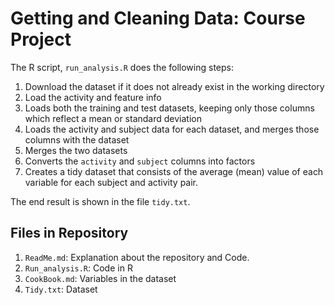 # Getting and Cleaning Data: Course Project

The R script, `run_analysis.R` does the following steps:

1. Download the dataset if it does not already exist in the working directory
2. Load the activity and feature info
3. Loads both the training and test datasets, keeping only those columns which
   reflect a mean or standard deviation
4. Loads the activity and subject data for each dataset, and merges those
   columns with the dataset
5. Merges the two datasets
6. Converts the `activity` and `subject` columns into factors
7. Creates a tidy dataset that consists of the average (mean) value of each
   variable for each subject and activity pair.

The end result is shown in the file `tidy.txt`.

## Files in Repository
1. `ReadMe.md`: Explanation about the repository and Code.
2. `Run_analysis.R`: Code in R
3. `CookBook.md`: Variables in the dataset
4. `Tidy.txt`: Dataset 
